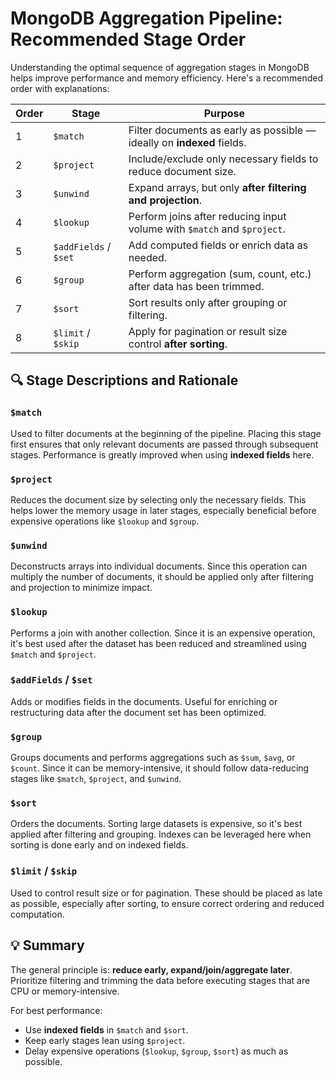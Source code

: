 # MongoDB Aggregation Pipeline: Recommended Stage Order

Understanding the optimal sequence of aggregation stages in MongoDB helps improve performance and memory efficiency. Here's a recommended order with explanations:

| Order | Stage                 | Purpose                                                                 |
| ----- | --------------------- | ----------------------------------------------------------------------- |
| 1     | `$match`              | Filter documents as early as possible — ideally on **indexed** fields.  |
| 2     | `$project`            | Include/exclude only necessary fields to reduce document size.          |
| 3     | `$unwind`             | Expand arrays, but only **after filtering and projection**.             |
| 4     | `$lookup`             | Perform joins after reducing input volume with `$match` and `$project`. |
| 5     | `$addFields` / `$set` | Add computed fields or enrich data as needed.                           |
| 6     | `$group`              | Perform aggregation (sum, count, etc.) after data has been trimmed.     |
| 7     | `$sort`               | Sort results only after grouping or filtering.                          |
| 8     | `$limit` / `$skip`    | Apply for pagination or result size control **after sorting**.          |

## 🔍 Stage Descriptions and Rationale

### `$match`

Used to filter documents at the beginning of the pipeline. Placing this stage first ensures that only relevant documents are passed through subsequent stages. Performance is greatly improved when using **indexed fields** here.

### `$project`

Reduces the document size by selecting only the necessary fields. This helps lower the memory usage in later stages, especially beneficial before expensive operations like `$lookup` and `$group`.

### `$unwind`

Deconstructs arrays into individual documents. Since this operation can multiply the number of documents, it should be applied only after filtering and projection to minimize impact.

### `$lookup`

Performs a join with another collection. Since it is an expensive operation, it's best used after the dataset has been reduced and streamlined using `$match` and `$project`.

### `$addFields` / `$set`

Adds or modifies fields in the documents. Useful for enriching or restructuring data after the document set has been optimized.

### `$group`

Groups documents and performs aggregations such as `$sum`, `$avg`, or `$count`. Since it can be memory-intensive, it should follow data-reducing stages like `$match`, `$project`, and `$unwind`.

### `$sort`

Orders the documents. Sorting large datasets is expensive, so it's best applied after filtering and grouping. Indexes can be leveraged here when sorting is done early and on indexed fields.

### `$limit` / `$skip`

Used to control result size or for pagination. These should be placed as late as possible, especially after sorting, to ensure correct ordering and reduced computation.

## 💡 Summary

The general principle is: **reduce early, expand/join/aggregate later**. Prioritize filtering and trimming the data before executing stages that are CPU or memory-intensive.

For best performance:

- Use **indexed fields** in `$match` and `$sort`.
- Keep early stages lean using `$project`.
- Delay expensive operations (`$lookup`, `$group`, `$sort`) as much as possible.
